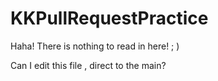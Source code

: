 # KKPullRequestPractice

Haha! There is nothing to read in here! ; )



Can I edit this file , direct to the main?
